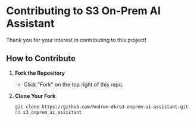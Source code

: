 # Contributing to S3 On-Prem AI Assistant

Thank you for your interest in contributing to this project!

## How to Contribute

1. **Fork the Repository**
   - Click "Fork" on the top right of this repo.

2. **Clone Your Fork**

   ```bash
   git clone https://github.com/hndrwn-dk/s3-onprem-ai-assistant.git
   cd s3_onprem_ai_assistant
   ```